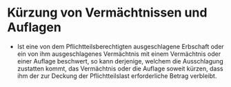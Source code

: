 # Kürzung von Vermächtnissen und Auflagen

- Ist eine von dem Pflichtteilsberechtigten ausgeschlagene Erbschaft oder ein von ihm ausgeschlagenes Vermächtnis mit einem Vermächtnis oder einer Auflage beschwert, so kann derjenige, welchem die Ausschlagung zustatten kommt, das Vermächtnis oder die Auflage soweit kürzen, dass ihm der zur Deckung der Pflichtteilslast erforderliche Betrag verbleibt.

